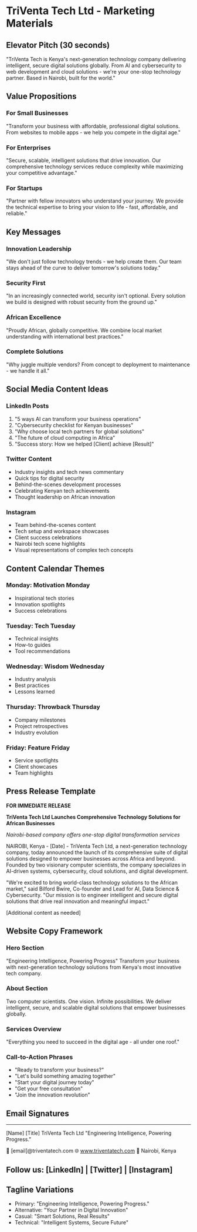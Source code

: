 # TriVenta Tech Ltd - Marketing Materials

## Elevator Pitch (30 seconds)
"TriVenta Tech is Kenya's next-generation technology company delivering intelligent, secure digital solutions globally. From AI and cybersecurity to web development and cloud solutions - we're your one-stop technology partner. Based in Nairobi, built for the world."

## Value Propositions

### For Small Businesses
"Transform your business with affordable, professional digital solutions. From websites to mobile apps - we help you compete in the digital age."

### For Enterprises
"Secure, scalable, intelligent solutions that drive innovation. Our comprehensive technology services reduce complexity while maximizing your competitive advantage."

### For Startups
"Partner with fellow innovators who understand your journey. We provide the technical expertise to bring your vision to life - fast, affordable, and reliable."

## Key Messages

### Innovation Leadership
"We don't just follow technology trends - we help create them. Our team stays ahead of the curve to deliver tomorrow's solutions today."

### Security First
"In an increasingly connected world, security isn't optional. Every solution we build is designed with robust security from the ground up."

### African Excellence
"Proudly African, globally competitive. We combine local market understanding with international best practices."

### Complete Solutions
"Why juggle multiple vendors? From concept to deployment to maintenance - we handle it all."

## Social Media Content Ideas

### LinkedIn Posts
1. "5 ways AI can transform your business operations"
2. "Cybersecurity checklist for Kenyan businesses"
3. "Why choose local tech partners for global solutions"
4. "The future of cloud computing in Africa"
5. "Success story: How we helped [Client] achieve [Result]"

### Twitter Content
- Industry insights and tech news commentary
- Quick tips for digital security
- Behind-the-scenes development processes
- Celebrating Kenyan tech achievements
- Thought leadership on African innovation

### Instagram
- Team behind-the-scenes content
- Tech setup and workspace showcases
- Client success celebrations
- Nairobi tech scene highlights
- Visual representations of complex tech concepts

## Content Calendar Themes

### Monday: Motivation Monday
- Inspirational tech stories
- Innovation spotlights
- Success celebrations

### Tuesday: Tech Tuesday
- Technical insights
- How-to guides
- Tool recommendations

### Wednesday: Wisdom Wednesday
- Industry analysis
- Best practices
- Lessons learned

### Thursday: Throwback Thursday
- Company milestones
- Project retrospectives
- Industry evolution

### Friday: Feature Friday
- Service spotlights
- Client showcases
- Team highlights

## Press Release Template

**FOR IMMEDIATE RELEASE**

**TriVenta Tech Ltd Launches Comprehensive Technology Solutions for African Businesses**

*Nairobi-based company offers one-stop digital transformation services*

NAIROBI, Kenya - [Date] - TriVenta Tech Ltd, a next-generation technology company, today announced the launch of its comprehensive suite of digital solutions designed to empower businesses across Africa and beyond. Founded by two visionary computer scientists, the company specializes in AI-driven systems, cybersecurity, cloud solutions, and digital development.

"We're excited to bring world-class technology solutions to the African market," said Bilford Bwire, Co-founder and Lead for AI, Data Science & Cybersecurity. "Our mission is to engineer intelligent and secure digital solutions that drive real innovation and meaningful impact."

[Additional content as needed]

## Website Copy Framework

### Hero Section
"Engineering Intelligence, Powering Progress"
Transform your business with next-generation technology solutions from Kenya's most innovative tech company.

### About Section
Two computer scientists. One vision. Infinite possibilities.
We deliver intelligent, secure, and scalable digital solutions that empower businesses globally.

### Services Overview
"Everything you need to succeed in the digital age - all under one roof."

### Call-to-Action Phrases
- "Ready to transform your business?"
- "Let's build something amazing together"
- "Start your digital journey today"
- "Get your free consultation"
- "Join the innovation revolution"

## Email Signatures
---
[Name]
[Title]
TriVenta Tech Ltd
"Engineering Intelligence, Powering Progress."

📧 [email]@triventatech.com
🌐 www.triventatech.com
📍 Nairobi, Kenya

Follow us: [LinkedIn] | [Twitter] | [Instagram]
---

## Tagline Variations
- Primary: "Engineering Intelligence, Powering Progress."
- Alternative: "Your Partner in Digital Innovation"
- Casual: "Smart Solutions, Real Results"
- Technical: "Intelligent Systems, Secure Future"